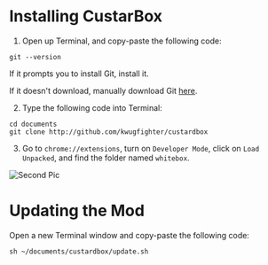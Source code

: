 # Installing CustarBox

1. Open up Terminal, and copy-paste the following code:

```
git --version
```

If it prompts you to install Git, install it.

If it doesn't download, manually download Git [here](https://git-scm.com/download/mac).



2. Type the following code into Terminal:

```
cd documents
git clone http://github.com/kwugfighter/custardbox
```



3. Go to `chrome://extensions`, turn on `Developer Mode`, click on `Load Unpacked`, and find the folder named `whitebox`.

![Second Pic](https://i.imgur.com/NjIfMjL.png)




# Updating the Mod

Open a new Terminal window and copy-paste the following code:
```
sh ~/documents/custardbox/update.sh
```